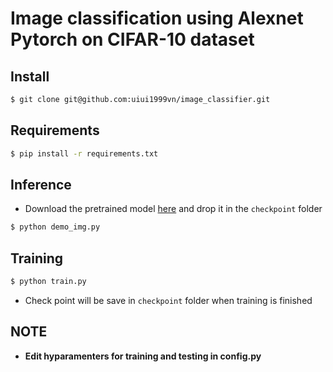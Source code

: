 # Image classification using Alexnet Pytorch on CIFAR-10 dataset
## Install 
```bash
$ git clone git@github.com:uiui1999vn/image_classifier.git
```
## Requirements
```bash
$ pip install -r requirements.txt
```
## Inference
* Download the pretrained model [here](https://drive.google.com/file/d/1iNlzzDhIyKRv_uaQm2uiOSr3yQW5CW68/view?usp=sharing) and drop it in the `checkpoint` folder
```bash
$ python demo_img.py
```
## Training
```bash
$ python train.py
```
* Check point will be save in `checkpoint` folder when training is finished 
## NOTE
* **Edit hyparamenters for training and testing in config.py**


